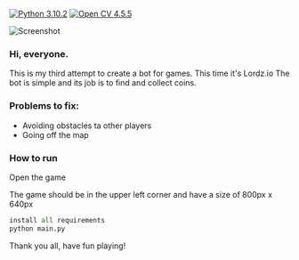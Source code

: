 [![Python 3.10.2](https://img.shields.io/badge/Python-3.10.2-blue.svg)](https://www.python.org/) [![Open CV 4.5.5](https://img.shields.io/badge/OpenCV-4.5.5-brightgreen)](https://pypi.org/project/opencv-python/)

![Screenshot](https://i2.piccy.info/i9/dca034251349a5187abaadbeea5afcd5/1642608026/27566/1455361/70554LordzBot_800.jpg)

### Hi, everyone. 
This is my third attempt to create a bot for games.
This time it's Lordz.io
The bot is simple and its job is to find and collect coins.



### Problems to fix:
- Avoiding obstacles ta other players
- Going off the map

### How to run
Open the game

The game should be in the upper left corner and have a size of 800px x 640px
```python
install all requirements
python main.py
```

Thank you all, have fun playing!
